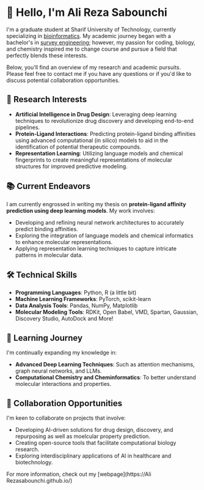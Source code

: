 # 👋 Hello, I'm Ali Reza Sabounchi

I'm a graduate student at Sharif University of Technology, currently specializing in [bioinformatics](https://en.wikipedia.org/wiki/Bioinformatics). My academic journey began with a bachelor's in [survey engineering](https://en.wikipedia.org/wiki/Surveying); however, my passion for coding, biology, and chemistry inspired me to change course and pursue a field that perfectly blends these interests.

Below, you'll find an overview of my research and academic pursuits. Please feel free to contact me if you have any questions or if you'd like to discuss potential collaboration opportunities.


## 🔬 Research Interests

- **Artificial Intelligence in Drug Design**: Leveraging deep learning techniques to revolutionize drug discovery and developing end-to-end pipelines.
- **Protein-Ligand Interactions**: Predicting protein-ligand binding affinities using advanced computational (in silico) models to aid in the identification of potential therapeutic compounds.
- **Representation Learning**: Utilizing language models and chemical fingerprints to create meaningful representations of molecular structures for improved predictive modeling.

## 📚 Current Endeavors

I am currently engrossed in writing my thesis on **protein-ligand affinity prediction using deep learning models**. My work involves:
- Developing and refining neural network architectures to accurately predict binding affinities.
- Exploring the integration of language models and chemical informatics to enhance molecular representations.
- Applying representation learning techniques to capture intricate patterns in molecular data.

## 🛠️ Technical Skills

- **Programming Languages**: Python, R (a little bit)
- **Machine Learning Frameworks**: PyTorch, scikit-learn
- **Data Analysis Tools**: Pandas, NumPy, Matplotlib
- **Molecular Modeling Tools**: RDKit, Open Babel, VMD, Spartan, Gaussian, Discovery Studio, AutoDock and More!

## 🌱 Learning Journey

I'm continually expanding my knowledge in:
- **Advanced Deep Learning Techniques**: Such as attention mechanisms, graph neural networks, and LLMs.
- **Computational Chemistry and Cheminformatics**: To better understand molecular interactions and properties.

## 🤝 Collaboration Opportunities

I'm keen to collaborate on projects that involve:
- Developing AI-driven solutions for drug design, discovery, and repurposing as well as moelcular property prediction.
- Creating open-source tools that facilitate computational biology research.
- Exploring interdisciplinary applications of AI in healthcare and biotechnology.

For more information, check out my [webpage](https://Ali Rezasabounchi.github.io/)
